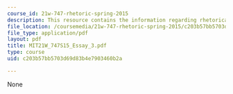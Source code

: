 ```yaml
---
course_id: 21w-747-rhetoric-spring-2015
description: This resource contains the information regarding rhetorical genre analysis.
file_location: /coursemedia/21w-747-rhetoric-spring-2015/c203b57bb5703d69d83b4e7903460b2a_MIT21W_747S15_Essay_3.pdf
file_type: application/pdf
layout: pdf
title: MIT21W_747S15_Essay_3.pdf
type: course
uid: c203b57bb5703d69d83b4e7903460b2a

---
```

None